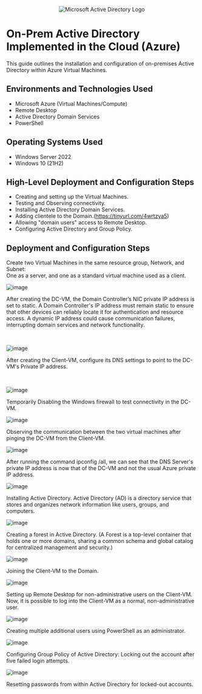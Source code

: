 <p align="center">
<img src="https://i.imgur.com/pU5A58S.png" alt="Microsoft Active Directory Logo"/>
</p>

<h1>On-Prem Active Directory Implemented in the Cloud (Azure)</h1>
This guide outlines the installation and configuration of on-premises Active Directory within Azure Virtual Machines.<br />



<h2>Environments and Technologies Used</h2>

- Microsoft Azure (Virtual Machines/Compute)
- Remote Desktop
- Active Directory Domain Services
- PowerShell

<h2>Operating Systems Used </h2>

- Windows Server 2022
- Windows 10 (21H2)

<h2>High-Level Deployment and Configuration Steps</h2>

- Creating and setting up the Virtual Machines.
- Testing and Observing connectivity.
- Installing Active Directory Domain Services. 
- Adding clientele to the Domain.(https://tinyurl.com/4wrtzya5)
- Allowing "domain users" access to Remote Desktop.
- Configuring Active Directory and Group Policy.

<h2>Deployment and Configuration Steps</h2>

<p>

Create two Virtual Machines in the same resource group, Network, and Subnet:                                                                                                                                          
    One as a server, and one as a standard virtual machine used as a client.

![image](https://github.com/user-attachments/assets/4f397fc5-0538-41b0-bef7-9a702a0a2719)



After creating the DC-VM, the Domain Controller’s NIC private IP address is set to static. A Domain Controller's IP address must remain static to ensure that other devices can reliably locate it for authentication and resource access. A dynamic IP address could cause communication failures, interrupting domain services and network functionality.
</p>
<p>

</p>
<br />

<p>

![image](https://github.com/user-attachments/assets/af110f0c-5f84-4bbc-a111-a617454c7073)


After creating the Client-VM, configure its DNS settings to point to the DC-VM's Private IP address.
</p>
<p>
</p>
<br />

<p>


![image](https://github.com/user-attachments/assets/74c4cf14-d2c2-40ff-a991-b9cbe1b0381b)

  Temporarily Disabling the Windows firewall to test connectivity in the DC-VM.

![image](https://github.com/user-attachments/assets/c15f5aec-52a1-45c5-adee-b14e2a4dfc50)

</p>
<p>
Observing the communication between the two virtual machines after pinging the DC-VM from the Client-VM.
<br />

![image](https://github.com/user-attachments/assets/f6778708-3042-4750-90f6-71cec247eda5)

 After running the command ipconfig /all, we can see that the DNS Server's private IP address is now that of the DC-VM and not the usual Azure private IP address. 


![image](https://github.com/user-attachments/assets/d79108c8-613a-4df5-96e1-07d8aeb91f68)

Installing Active Directory.
Active Directory (AD) is a directory service that stores and organizes network information like users, groups, and computers.

![image](https://github.com/user-attachments/assets/debbb524-547d-4678-bfb5-4e73a95e64eb)




Creating a forest in Active Directory. (A Forest is a top-level container that holds one or more domains, sharing a common schema and global catalog for centralized management and security.)

![image](https://github.com/user-attachments/assets/b8ed06bd-7a9f-4ca2-a8af-14b785ac2860)



Joining the Client-VM to the Domain.




![image](https://github.com/user-attachments/assets/305ce9a7-43d8-484e-98da-056bcf89e031)





Setting up Remote Desktop for non-administrative users on the Client-VM.                                                                                                                                            
             Now, it is possible to log into the Client-VM as a normal, non-administrative user.





![image](https://github.com/user-attachments/assets/ace37d43-b6af-493f-9875-c9c9045ec8c7)




Creating multiple additional users using PowerShell as an administrator.




![image](https://github.com/user-attachments/assets/6f17bcc6-93a0-4259-9e0d-823838753689)




Configuring Group Policy of Active Directory: Locking out the account after five failed login attempts.





![image](https://github.com/user-attachments/assets/39b76fb1-597b-49b6-8b78-b0d668875840)




Resetting passwords from within Active Directory for locked-out accounts.

